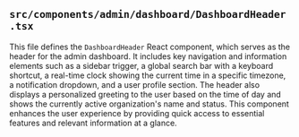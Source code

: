 ## `src/components/admin/dashboard/DashboardHeader.tsx`

This file defines the `DashboardHeader` React component, which serves as the header for the admin dashboard. It includes key navigation and information elements such as a sidebar trigger, a global search bar with a keyboard shortcut, a real-time clock showing the current time in a specific timezone, a notification dropdown, and a user profile section. The header also displays a personalized greeting to the user based on the time of day and shows the currently active organization's name and status. This component enhances the user experience by providing quick access to essential features and relevant information at a glance.